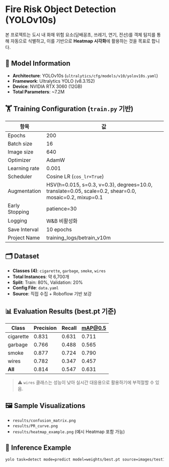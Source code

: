 # Fire Risk Object Detection (YOLOv10s)

본 프로젝트는 도시 내 화재 위험 요소(담배꽁초, 쓰레기, 연기, 전선)를 객체 탐지를 통해 자동으로 식별하고, 이를 기반으로 **Heatmap 시각화**에 활용하는 것을 목표로 합니다.

## 🔧 Model Information

- **Architecture**: YOLOv10s (`ultralytics/cfg/models/v10/yolov10s.yaml`)
- **Framework**: Ultralytics YOLO (v8.3.152)
- **Device**: NVIDIA RTX 3060 (12GB)
- **Total Parameters**: ~7.2M

## 🏋️ Training Configuration (`train.py` 기반)

| 항목 | 값 |
|------|----|
| Epochs | 200 |
| Batch size | 16 |
| Image size | 640 |
| Optimizer | AdamW |
| Learning rate | 0.001 |
| Scheduler | Cosine LR (`cos_lr=True`) |
| Augmentation | HSV(h=0.015, s=0.3, v=0.3), degrees=10.0, translate=0.05, scale=0.2, shear=0.0, mosaic=0.2, mixup=0.1 |
| Early Stopping | patience=30 |
| Logging | W&B 비활성화 |
| Save Interval | 10 epochs |
| Project Name | training_logs/betrain_v10m |

## 🗂️ Dataset

- **Classes (4)**: `cigarette`, `garbage`, `smoke`, `wires`
- **Total Instances**: 약 6,700개
- **Split**: Train: 80%, Validation: 20%
- **Config File**: `data.yaml`
- **Source**: 직접 수집 + Roboflow 기반 보강

## 📊 Evaluation Results (best.pt 기준)

| Class      | Precision | Recall | mAP@0.5 |
|------------|-----------|--------|---------|
| cigarette  | 0.831     | 0.631  | 0.711   |
| garbage    | 0.766     | 0.488  | 0.565   |
| smoke      | 0.877     | 0.724  | 0.790   |
| wires      | 0.782     | 0.347  | 0.457   |
| **All**    | 0.814     | 0.547  | 0.631   |

> ⚠️ `wires` 클래스는 성능이 낮아 실시간 대응용으로 활용하기에 부적절할 수 있음.

## 🖼️ Sample Visualizations

- `results/confusion_matrix.png`
- `results/PR_curve.png`
- `results/heatmap_example.png` (예시 Heatmap 포함 가능)

## 🚀 Inference Example

```bash
yolo task=detect mode=predict model=weights/best.pt source=images/test1.jpg imgsz=640
